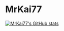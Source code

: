 # MrKai77

[![MrKai77's GitHub stats](https://github-readme-stats.vercel.app/api?username=MrKai77&show_icons=true&theme=onedark)](https://github.com/anuraghazra/github-readme-stats)
